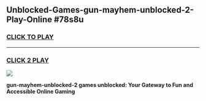 
## Unblocked-Games-gun-mayhem-unblocked-2-Play-Online #78s8u
<h3>
<a href="https://news.freeplayer.one?title=gun-mayhem-unblocked-2&ref=3">CLICK TO PLAY</a></h3>
<hr>

<h3>
<a href="https://news.freeplayer.one?title=gun-mayhem-unblocked-2&ref=3">CLICK 2 PLAY</a>
  
</h3>

<a href="https://news.freeplayer.one?title=gun-mayhem-unblocked-2&ref=3"><img src="https://clearcache.store/games.png"></a>


**gun-mayhem-unblocked-2 games unblocked: Your Gateway to Fun and Accessible Online Gaming**
